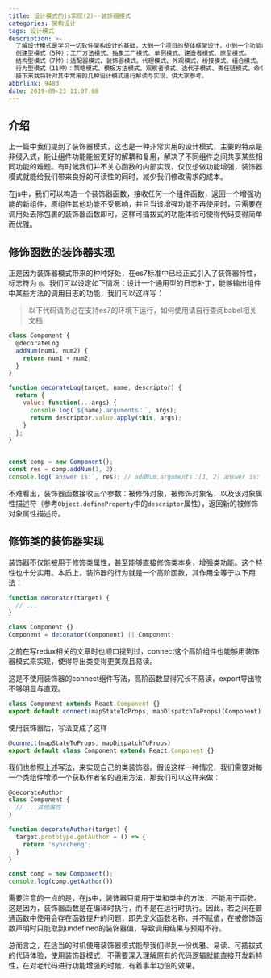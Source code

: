 ```yaml
---
title: 设计模式的js实现(2)--装饰器模式
categories: 架构设计
tags: 设计模式
description: >-
  了解设计模式是学习一切软件架构设计的基础，大到一个项目的整体框架设计，小到一个功能函数的优化，都有着重要意义。《代码大全》中将设计模式共分为了23类，分别为：
  创建型模式（5种）：工厂方法模式、抽象工厂模式、单例模式、建造者模式、原型模式。
  结构型模式（7种）：适配器模式、装饰器模式、代理模式、外观模式、桥接模式、组合模式、享元模式。
  行为型模式（11种）：策略模式、模板方法模式、观察者模式、迭代子模式、责任链模式、命令模式、备忘录模式、状态模式、访问者模式、中介者模式、解释器模式。
  接下来我将针对其中常用的几种设计模式进行解读与实现，供大家参考。
abbrlink: 948d
date: 2019-09-23 11:07:08
---
```


## 介绍

上一篇中我们提到了装饰器模式，这也是一种非常实用的设计模式，主要的特点是非侵入式，能让组件功能能被更好的解耦和复用，解决了不同组件之间共享某些相同功能的难题。有时候我们并不关心函数的内部实现，仅仅想做功能增强，装饰器模式就能给我们带来良好的可读性的同时，减少我们修改需求的成本。

在js中，我们可以构造一个装饰器函数，接收任何一个组件函数，返回一个增强功能的新组件，原组件其他功能不受影响，并且当该增强功能不再使用时，只需要在调用处去除包裹的装饰器函数即可，这样可插拔式的功能体验可使得代码变得简单而优雅。

<!-- more -->

## 修饰函数的装饰器实现

正是因为装饰器模式带来的种种好处，在es7标准中已经正式引入了装饰器特性，标志符为 `@`。我们可以设定如下情况：设计一个通用型的日志补丁，能够输出组件中某些方法的调用日志的功能，我们可以这样写：

> 以下代码请务必在支持es7的环境下运行，如何使用请自行查阅babel相关文档

```js
class Component {
  @decorateLog
  addNum(num1, num2) {
    return num1 + num2;
  }
}

function decorateLog(target, name, descriptor) {
  return {
    value: function(...args) {
      console.log(`${name}.arguments：`, args);
      return descriptor.value.apply(this, args);
    }
  };
}


const comp = new Component();
const res = comp.addNum(1, 2);
console.log(`answer is:`, res); // addNum.arguments：[1, 2] answer is: 3
```

不难看出，装饰器函数接收三个参数：被修饰对象，被修饰对象名，以及该对象属性描述符（参考`Object.defineProperty`中的`descriptor`属性），返回新的被修饰对象属性描述符。

## 修饰类的装饰器实现

装饰器不仅能被用于修饰类属性，甚至能够直接修饰类本身，增强类功能。这个特性也十分实用。本质上，装饰器的行为就是一个高阶函数，其作用全等于以下用法：

```js
function decorator(target) {
  // ...
}

class Component {}
Component = decorator(Component) || Component;
```

之前在写redux相关的文章时也顺口提到过，connect这个高阶组件也能够用装饰器模式来实现，使得导出类变得更美观且易读。

这是不使用装饰器的connect组件写法，高阶函数显得冗长不易读，export导出物不够明显与直观。

```js
class Component extends React.Component {}
export default connect(mapStateToProps, mapDispatchToProps)(Component);
```

使用装饰器后，写法变成了这样

```js
@connect(mapStateToProps, mapDispatchToProps)
export default class Component extends React.Component {}
```

我们也参照上述写法，来实现自己的类装饰器。假设这样一种情况，我们需要对每一个类组件增添一个获取作者名的通用方法，那我们可以这样来做：

```js
@decorateAuthor
class Component {
  // ...其他属性
}

function decorateAuthor(target) {
  target.prototype.getAuthor = () => {
    return 'synccheng';
  }
}

const comp = new Component();
console.log(comp.getAuthor())
```

需要注意的一点的是，在js中，装饰器只能用于类和类中的方法，不能用于函数。这是因为，装饰器函数是在编译时执行，而不是在运行时执行。因此，若之间在普通函数中使用会存在函数提升的问题，即先定义函数名称，并不赋值，在被修饰函数声明时只能取到undefined的装饰器值，导致调用结果与预期不符。

总而言之，在适当的时机使用装饰器模式能帮我们得到一份优雅、易读、可插拔式的代码体验，使用装饰器模式，不需要深入理解原有的代码逻辑就能直接开发新特性，在对老代码进行功能增强的时候，有着事半功倍的效果。
